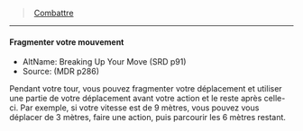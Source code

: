 ﻿---
!GenericItem
Id: combat_hd.md#fragmenter-votre-mouvement
ParentLink: combat_hd.md#combattre
Name: Fragmenter votre mouvement
ParentName: Combattre
NameLevel: 4
AltName: Breaking Up Your Move (SRD p91)
Source: (MDR p286)
Attributes: {}
---
> [Combattre](hd_combat.md)

---

#### Fragmenter votre mouvement

- AltName: Breaking Up Your Move (SRD p91)
- Source: (MDR p286)

Pendant votre tour, vous pouvez fragmenter votre déplacement et utiliser une partie de votre déplacement avant votre action et le reste après celle-ci. Par exemple, si votre vitesse est de 9 mètres, vous pouvez vous déplacer de 3 mètres, faire une action, puis parcourir les 6 mètres restant.

